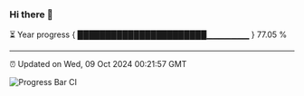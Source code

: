 ### Hi there 👋

⏳ Year progress { ███████████████████████▁▁▁▁▁▁▁ } 77.05 %

---

⏰ Updated on Wed, 09 Oct 2024 00:21:57 GMT

![Progress Bar CI](https://github.com/liununu/liununu/workflows/Progress%20Bar%20CI/badge.svg)
